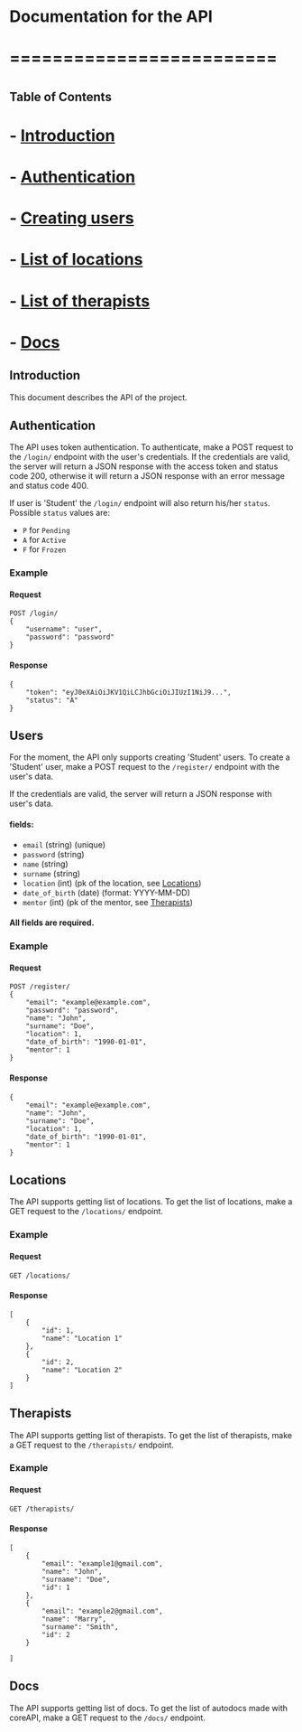 # Documentation for the API
# =========================
#
## Table of Contents
#
# - [Introduction](#introduction)
# - [Authentication](#authentication)
# - [Creating users](#users)
# - [List of locations](#locations)
# - [List of therapists](#therapists)
# - [Docs](#docs)

## Introduction
This document describes the API of the project.

## Authentication
The API uses token authentication. To authenticate, make a POST request to the `/login/` endpoint with the user's credentials. If the credentials are valid, the server will return a JSON response with the access token and status code 200, otherwise it will return a JSON response with an error message and status code 400.

If user is 'Student' the `/login/` endpoint will also return his/her `status`.
Possible `status` values are:
- `P` for `Pending`
- `A` for `Active`
- `F` for `Frozen`

### Example
#### Request
```
POST /login/
{
    "username": "user",
    "password": "password"
}
```
#### Response
```
{
    "token": "eyJ0eXAiOiJKV1QiLCJhbGciOiJIUzI1NiJ9...",
    "status": "A"
}
```

## Users
For the moment, the API only supports creating 'Student' users. To create a 'Student' user, make a POST request to the `/register/` endpoint with the user's data.

If the credentials are valid, the server will return a JSON response with user's data.
#### fields:
- `email` (string) (unique)
- `password` (string)
- `name` (string)
- `surname` (string)
- `location` (int) (pk of the location, see [Locations](#locations))
- `date_of_birth` (date) (format: YYYY-MM-DD)
- `mentor` (int) (pk of the mentor, see [Therapists](#therapists))
#### All fields are required.
### Example
#### Request
```
POST /register/
{
    "email": "example@example.com",
    "password": "password",
    "name": "John",
    "surname": "Doe",
    "location": 1,
    "date_of_birth": "1990-01-01",
    "mentor": 1
}
```
#### Response
```
{
    "email": "example@example.com",
    "name": "John",
    "surname": "Doe",
    "location": 1,
    "date_of_birth": "1990-01-01",
    "mentor": 1
}
```

## Locations
The API supports getting list of locations. To get the list of locations, make a GET request to the `/locations/` endpoint. 
### Example
#### Request
```
GET /locations/
```
#### Response
```
[
    {
        "id": 1,
        "name": "Location 1"
    },
    {
        "id": 2,
        "name": "Location 2"
    }
]
```
## Therapists
The API supports getting list of therapists. To get the list of therapists, make a GET request to the `/therapists/` endpoint.
### Example
#### Request
```
GET /therapists/
```
#### Response
```
[
    {
        "email": "example1@gmail.com",
        "name": "John",
        "surname": "Doe",
        "id": 1
    },
    {
        "email": "example2@gmail.com",
        "name": "Marry",
        "surname": "Smith",
        "id": 2
    }
    
]
```
## Docs
The API supports getting list of docs. To get the list of autodocs made with coreAPI, make a GET request to the `/docs/` endpoint.




